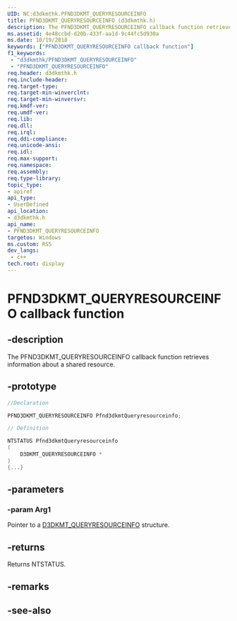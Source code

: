 ```yaml
---
UID: NC:d3dkmthk.PFND3DKMT_QUERYRESOURCEINFO
title: PFND3DKMT_QUERYRESOURCEINFO (d3dkmthk.h)
description: The PFND3DKMT_QUERYRESOURCEINFO callback function retrieves information about a shared resource.
ms.assetid: 4e48ccbd-d20b-433f-aa1d-9c44fc5d930a
ms.date: 10/19/2018
keywords: ["PFND3DKMT_QUERYRESOURCEINFO callback function"]
f1_keywords:
 - "d3dkmthk/PFND3DKMT_QUERYRESOURCEINFO"
 - "PFND3DKMT_QUERYRESOURCEINFO"
req.header: d3dkmthk.h
req.include-header:
req.target-type:
req.target-min-winverclnt:
req.target-min-winversvr:
req.kmdf-ver:
req.umdf-ver:
req.lib:
req.dll:
req.irql: 
req.ddi-compliance:
req.unicode-ansi:
req.idl:
req.max-support:
req.namespace:
req.assembly:
req.type-library: 
topic_type: 
- apiref
api_type: 
- UserDefined
api_location: 
- d3dkmthk.h
api_name: 
- PFND3DKMT_QUERYRESOURCEINFO
targetos: Windows
ms.custom: RS5
dev_langs:
 - c++
tech.root: display
---
```


# PFND3DKMT_QUERYRESOURCEINFO callback function

## -description

The PFND3DKMT_QUERYRESOURCEINFO callback function retrieves information about a shared resource.

## -prototype

```cpp
//Declaration

PFND3DKMT_QUERYRESOURCEINFO Pfnd3dkmtQueryresourceinfo; 

// Definition

NTSTATUS Pfnd3dkmtQueryresourceinfo 
(
	D3DKMT_QUERYRESOURCEINFO *
)
{...}

```

## -parameters

### -param Arg1

Pointer to a [D3DKMT_QUERYRESOURCEINFO](ns-d3dkmthk-_d3dkmt_queryresourceinfo.md) structure.

## -returns

Returns NTSTATUS.


## -remarks




## -see-also
